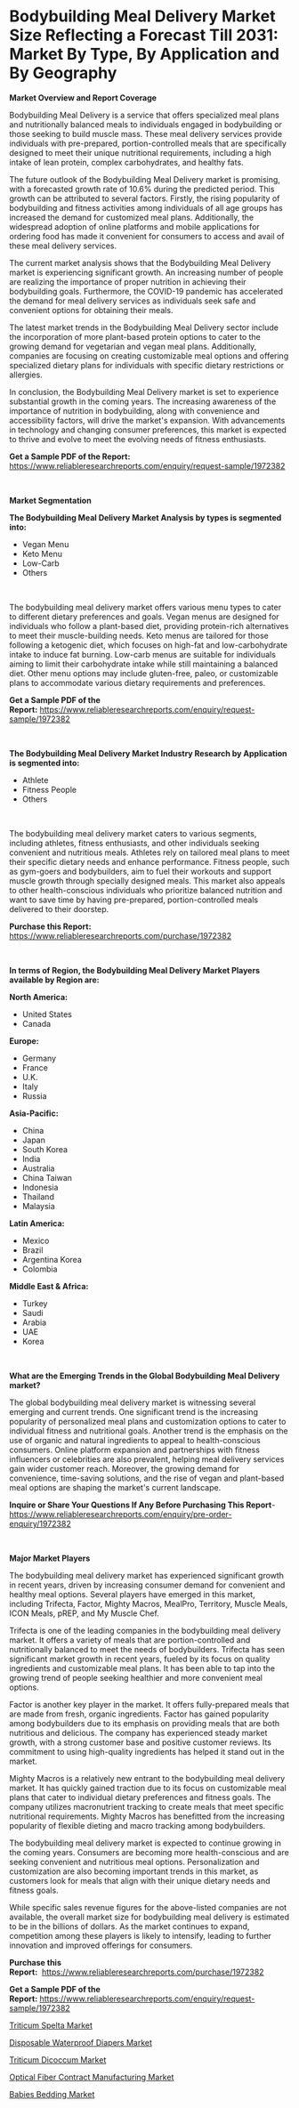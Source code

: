 <p><h1>Bodybuilding Meal Delivery Market Size Reflecting a Forecast Till 2031: Market By Type, By Application and By Geography</h1></p><p><strong>Market Overview and Report Coverage</strong></p>
<p><p>Bodybuilding Meal Delivery is a service that offers specialized meal plans and nutritionally balanced meals to individuals engaged in bodybuilding or those seeking to build muscle mass. These meal delivery services provide individuals with pre-prepared, portion-controlled meals that are specifically designed to meet their unique nutritional requirements, including a high intake of lean protein, complex carbohydrates, and healthy fats.</p><p>The future outlook of the Bodybuilding Meal Delivery market is promising, with a forecasted growth rate of 10.6% during the predicted period. This growth can be attributed to several factors. Firstly, the rising popularity of bodybuilding and fitness activities among individuals of all age groups has increased the demand for customized meal plans. Additionally, the widespread adoption of online platforms and mobile applications for ordering food has made it convenient for consumers to access and avail of these meal delivery services.</p><p>The current market analysis shows that the Bodybuilding Meal Delivery market is experiencing significant growth. An increasing number of people are realizing the importance of proper nutrition in achieving their bodybuilding goals. Furthermore, the COVID-19 pandemic has accelerated the demand for meal delivery services as individuals seek safe and convenient options for obtaining their meals.</p><p>The latest market trends in the Bodybuilding Meal Delivery sector include the incorporation of more plant-based protein options to cater to the growing demand for vegetarian and vegan meal plans. Additionally, companies are focusing on creating customizable meal options and offering specialized dietary plans for individuals with specific dietary restrictions or allergies.</p><p>In conclusion, the Bodybuilding Meal Delivery market is set to experience substantial growth in the coming years. The increasing awareness of the importance of nutrition in bodybuilding, along with convenience and accessibility factors, will drive the market's expansion. With advancements in technology and changing consumer preferences, this market is expected to thrive and evolve to meet the evolving needs of fitness enthusiasts.</p></p>
<p><strong>Get a Sample PDF of the Report:</strong> <a href="https://www.reliableresearchreports.com/enquiry/request-sample/1972382">https://www.reliableresearchreports.com/enquiry/request-sample/1972382</a></p>
<p>&nbsp;</p>
<p><strong>Market Segmentation</strong></p>
<p><strong>The Bodybuilding Meal Delivery Market Analysis by types is segmented into:</strong></p>
<p><ul><li>Vegan Menu</li><li>Keto Menu</li><li>Low-Carb</li><li>Others</li></ul></p>
<p>&nbsp;</p>
<p><p>The bodybuilding meal delivery market offers various menu types to cater to different dietary preferences and goals. Vegan menus are designed for individuals who follow a plant-based diet, providing protein-rich alternatives to meet their muscle-building needs. Keto menus are tailored for those following a ketogenic diet, which focuses on high-fat and low-carbohydrate intake to induce fat burning. Low-carb menus are suitable for individuals aiming to limit their carbohydrate intake while still maintaining a balanced diet. Other menu options may include gluten-free, paleo, or customizable plans to accommodate various dietary requirements and preferences.</p></p>
<p><strong>Get a Sample PDF of the Report:</strong>&nbsp;<a href="https://www.reliableresearchreports.com/enquiry/request-sample/1972382">https://www.reliableresearchreports.com/enquiry/request-sample/1972382</a></p>
<p>&nbsp;</p>
<p><strong>The Bodybuilding Meal Delivery Market Industry Research by Application is segmented into:</strong></p>
<p><ul><li>Athlete</li><li>Fitness People</li><li>Others</li></ul></p>
<p>&nbsp;</p>
<p><p>The bodybuilding meal delivery market caters to various segments, including athletes, fitness enthusiasts, and other individuals seeking convenient and nutritious meals. Athletes rely on tailored meal plans to meet their specific dietary needs and enhance performance. Fitness people, such as gym-goers and bodybuilders, aim to fuel their workouts and support muscle growth through specially designed meals. This market also appeals to other health-conscious individuals who prioritize balanced nutrition and want to save time by having pre-prepared, portion-controlled meals delivered to their doorstep.</p></p>
<p><strong>Purchase this Report:</strong>&nbsp; <a href="https://www.reliableresearchreports.com/purchase/1972382">https://www.reliableresearchreports.com/purchase/1972382</a></p>
<p>&nbsp;</p>
<p><strong>In terms of Region, the Bodybuilding Meal Delivery Market Players available by Region are:</strong></p>
<p>
    <p> <strong> North America: </strong>
        <ul>
            <li>United States</li>
            <li>Canada</li>
        </ul>
        </p> 
    <p> <strong> Europe: </strong>
        <ul>
            <li>Germany</li>
            <li>France</li>
            <li>U.K.</li>
            <li>Italy</li>
            <li>Russia</li>
        </ul>
        </p> 
    <p> <strong> Asia-Pacific: </strong>
        <ul>
            <li>China</li>
            <li>Japan</li>
            <li>South Korea</li>
            <li>India</li>
            <li>Australia</li>
            <li>China Taiwan</li>
            <li>Indonesia</li>
            <li>Thailand</li>
            <li>Malaysia</li>
        </ul>
        </p> 
    <p> <strong> Latin America: </strong>
        <ul>
            <li>Mexico</li>
            <li>Brazil</li>
            <li>Argentina Korea</li>
            <li>Colombia</li>
        </ul>
        </p> 
    <p> <strong> Middle East & Africa: </strong>
        <ul>
            <li>Turkey</li>
            <li>Saudi</li>
            <li>Arabia</li>
            <li>UAE</li>
            <li>Korea</li>
        </ul>
    </p>
    </p>
<p>&nbsp;</p>
<p><strong>What are the Emerging Trends in the Global Bodybuilding Meal Delivery market?</strong></p>
<p><p>The global bodybuilding meal delivery market is witnessing several emerging and current trends. One significant trend is the increasing popularity of personalized meal plans and customization options to cater to individual fitness and nutritional goals. Another trend is the emphasis on the use of organic and natural ingredients to appeal to health-conscious consumers. Online platform expansion and partnerships with fitness influencers or celebrities are also prevalent, helping meal delivery services gain wider customer reach. Moreover, the growing demand for convenience, time-saving solutions, and the rise of vegan and plant-based meal options are shaping the market's current landscape.</p></p>
<p><strong>Inquire or Share Your Questions If Any Before Purchasing This Report</strong>- <a href="https://www.reliableresearchreports.com/enquiry/pre-order-enquiry/1972382">https://www.reliableresearchreports.com/enquiry/pre-order-enquiry/1972382</a></p>
<p>&nbsp;</p>
<p><strong>Major Market Players</strong></p>
<p><p>The bodybuilding meal delivery market has experienced significant growth in recent years, driven by increasing consumer demand for convenient and healthy meal options. Several players have emerged in this market, including Trifecta, Factor, Mighty Macros, MealPro, Territory, Muscle Meals, ICON Meals, pREP, and My Muscle Chef. </p><p>Trifecta is one of the leading companies in the bodybuilding meal delivery market. It offers a variety of meals that are portion-controlled and nutritionally balanced to meet the needs of bodybuilders. Trifecta has seen significant market growth in recent years, fueled by its focus on quality ingredients and customizable meal plans. It has been able to tap into the growing trend of people seeking healthier and more convenient meal options. </p><p>Factor is another key player in the market. It offers fully-prepared meals that are made from fresh, organic ingredients. Factor has gained popularity among bodybuilders due to its emphasis on providing meals that are both nutritious and delicious. The company has experienced steady market growth, with a strong customer base and positive customer reviews. Its commitment to using high-quality ingredients has helped it stand out in the market.</p><p>Mighty Macros is a relatively new entrant to the bodybuilding meal delivery market. It has quickly gained traction due to its focus on customizable meal plans that cater to individual dietary preferences and fitness goals. The company utilizes macronutrient tracking to create meals that meet specific nutritional requirements. Mighty Macros has benefitted from the increasing popularity of flexible dieting and macro tracking among bodybuilders.</p><p>The bodybuilding meal delivery market is expected to continue growing in the coming years. Consumers are becoming more health-conscious and are seeking convenient and nutritious meal options. Personalization and customization are also becoming important trends in this market, as customers look for meals that align with their unique dietary needs and fitness goals.</p><p>While specific sales revenue figures for the above-listed companies are not available, the overall market size for bodybuilding meal delivery is estimated to be in the billions of dollars. As the market continues to expand, competition among these players is likely to intensify, leading to further innovation and improved offerings for consumers.</p></p>
<p><strong>Purchase this Report:</strong>&nbsp;&nbsp;<a href="https://www.reliableresearchreports.com/purchase/1972382">https://www.reliableresearchreports.com/purchase/1972382</a></p>
<p></p>
<p><strong>Get a Sample PDF of the Report:</strong>&nbsp;<a href="https://www.reliableresearchreports.com/enquiry/request-sample/1972382">https://www.reliableresearchreports.com/enquiry/request-sample/1972382</a></p>
<p><p><a href="https://github.com/castoriffic/Market-Research-Report-List-2/blob/main/triticum-spelta-market.md">Triticum Spelta Market</a></p><p><a href="https://www.linkedin.com/pulse/disposable-waterproof-diapers-market-research-report-provides-ouvfe/">Disposable Waterproof Diapers Market</a></p><p><a href="https://github.com/mabutironaldo/Market-Research-Report-List-2/blob/main/triticum-dicoccum-market.md">Triticum Dicoccum Market</a></p><p><a href="https://www.linkedin.com/pulse/optical-fiber-contract-manufacturing-market-size-2023-2030-zwble/">Optical Fiber Contract Manufacturing Market</a></p><p><a href="https://www.linkedin.com/pulse/babies-bedding-market-research-report-provides-thorough-qfoze/">Babies Bedding Market</a></p></p>